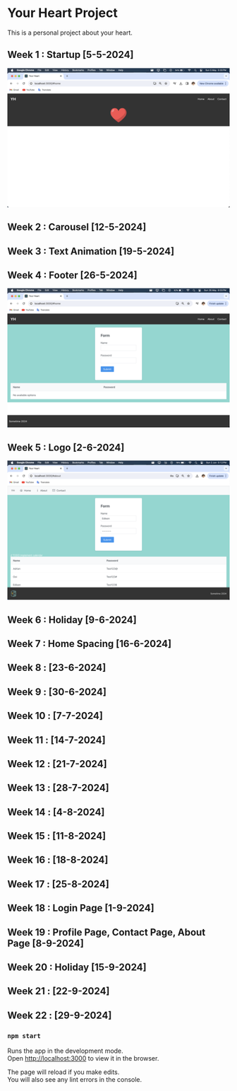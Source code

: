# Your Heart Project

This is a personal project about your heart. 

## Week 1 : Startup [5-5-2024]

![Week 1](./src/assets/Readme/Week1.png)

## Week 2 : Carousel [12-5-2024]

## Week 3 : Text Animation [19-5-2024]

## Week 4 : Footer [26-5-2024]

![Week 4](./src/assets/Readme/Week4.png)

## Week 5 : Logo [2-6-2024]

![Week 5](./src/assets/Readme/Week5.png)

## Week 6 : Holiday [9-6-2024]

## Week 7 : Home Spacing [16-6-2024]

## Week 8 : [23-6-2024]

## Week 9 : [30-6-2024]

## Week 10 : [7-7-2024]

## Week 11 : [14-7-2024]

## Week 12 : [21-7-2024]

## Week 13 : [28-7-2024]

## Week 14 : [4-8-2024]

## Week 15 : [11-8-2024]

## Week 16 : [18-8-2024]

## Week 17 : [25-8-2024]

## Week 18 : Login Page [1-9-2024]

## Week 19 : Profile Page, Contact Page, About Page [8-9-2024]

## Week 20 : Holiday [15-9-2024]

## Week 21 : [22-9-2024]

## Week 22 : [29-9-2024]

### `npm start`

Runs the app in the development mode.\
Open [http://localhost:3000](http://localhost:3000) to view it in the browser.

The page will reload if you make edits.\
You will also see any lint errors in the console.

